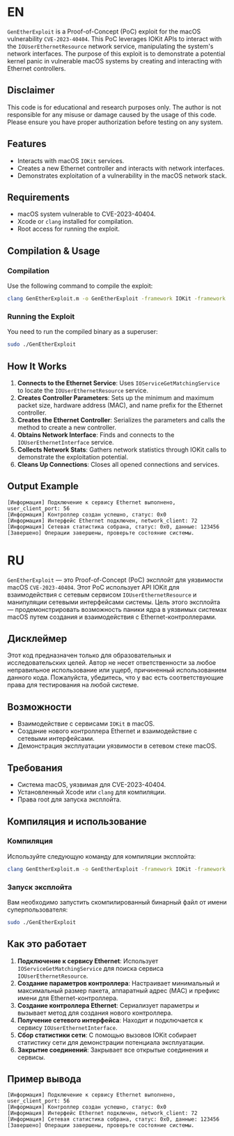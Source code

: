 
# EN
`GenEtherExploit` is a Proof-of-Concept (PoC) exploit for the macOS vulnerability `CVE-2023-40404`. This PoC leverages IOKit APIs to interact with the `IOUserEthernetResource` network service, manipulating the system's network interfaces. The purpose of this exploit is to demonstrate a potential kernel panic in vulnerable macOS systems by creating and interacting with Ethernet controllers.

## Disclaimer
This code is for educational and research purposes only. The author is not responsible for any misuse or damage caused by the usage of this code. Please ensure you have proper authorization before testing on any system.

## Features
- Interacts with macOS `IOKit` services.
- Creates a new Ethernet controller and interacts with network interfaces.
- Demonstrates exploitation of a vulnerability in the macOS network stack.

## Requirements
- macOS system vulnerable to CVE-2023-40404.
- Xcode or `clang` installed for compilation.
- Root access for running the exploit.

## Compilation & Usage
### Compilation
Use the following command to compile the exploit:

```bash
clang GenEtherExploit.m -o GenEtherExploit -framework IOKit -framework Foundation
```

### Running the Exploit
You need to run the compiled binary as a superuser:

```bash
sudo ./GenEtherExploit
```

## How It Works
1. **Connects to the Ethernet Service**: Uses `IOServiceGetMatchingService` to locate the `IOUserEthernetResource` service.
2. **Creates Controller Parameters**: Sets up the minimum and maximum packet size, hardware address (MAC), and name prefix for the Ethernet controller.
3. **Creates the Ethernet Controller**: Serializes the parameters and calls the method to create a new controller.
4. **Obtains Network Interface**: Finds and connects to the `IOUserEthernetInterface` service.
5. **Collects Network Stats**: Gathers network statistics through IOKit calls to demonstrate the exploitation potential.
6. **Cleans Up Connections**: Closes all opened connections and services.

## Output Example
```less
[Информация] Подключение к сервису Ethernet выполнено, user_client_port: 56
[Информация] Контроллер создан успешно, статус: 0x0
[Информация] Интерфейс Ethernet подключен, network_client: 72
[Информация] Сетевая статистика собрана, статус: 0x0, данные: 123456
[Завершено] Операции завершены, проверьте состояние системы.

```

# RU
`GenEtherExploit` — это Proof-of-Concept (PoC) эксплойт для уязвимости macOS `CVE-2023-40404`. Этот PoC использует API IOKit для взаимодействия с сетевым сервисом `IOUserEthernetResource` и манипуляции сетевыми интерфейсами системы. Цель этого эксплойта — продемонстрировать возможность паники ядра в уязвимых системах macOS путем создания и взаимодействия с Ethernet-контроллерами.

## Дисклеймер
Этот код предназначен только для образовательных и исследовательских целей. Автор не несет ответственности за любое неправильное использование или ущерб, причиненный использованием данного кода. Пожалуйста, убедитесь, что у вас есть соответствующие права для тестирования на любой системе.


## Возможности
- Взаимодействие с сервисами `IOKit` в macOS.
- Создание нового контроллера Ethernet и взаимодействие с сетевыми интерфейсами.
- Демонстрация эксплуатации уязвимости в сетевом стеке macOS.

## Требования
- Система macOS, уязвимая для CVE-2023-40404.
- Установленный Xcode или `clang` для компиляции.
- Права root для запуска эксплойта.

## Компиляция и использование
### Компиляция
Используйте следующую команду для компиляции эксплойта:

```bash
clang GenEtherExploit.m -o GenEtherExploit -framework IOKit -framework Foundation
```

### Запуск эксплойта
Вам необходимо запустить скомпилированный бинарный файл от имени суперпользователя:

```bash
sudo ./GenEtherExploit
```

## Как это работает
1. **Подключение к сервису Ethernet**: Использует `IOServiceGetMatchingService` для поиска сервиса `IOUserEthernetResource`.
2. **Создание параметров контроллера**: Настраивает минимальный и максимальный размер пакета, аппаратный адрес (MAC) и префикс имени для Ethernet-контроллера.
3. **Создание контроллера Ethernet**: Сериализует параметры и вызывает метод для создания нового контроллера.
4. **Получение сетевого интерфейса**: Находит и подключается к сервису `IOUserEthernetInterface`.
5. **Сбор статистики сети**: С помощью вызовов IOKit собирает статистику сети для демонстрации потенциала эксплуатации.
6. **Закрытие соединений**: Закрывает все открытые соединения и сервисы.

## Пример вывода
```less
[Информация] Подключение к сервису Ethernet выполнено, user_client_port: 56
[Информация] Контроллер создан успешно, статус: 0x0
[Информация] Интерфейс Ethernet подключен, network_client: 72
[Информация] Сетевая статистика собрана, статус: 0x0, данные: 123456
[Завершено] Операции завершены, проверьте состояние системы.

```
